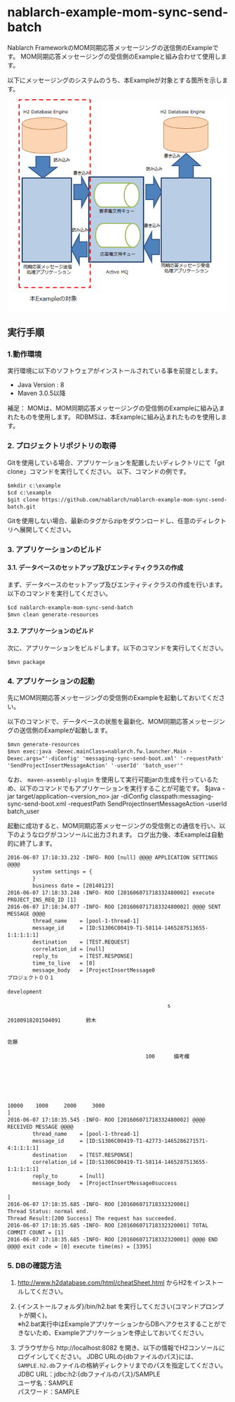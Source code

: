 nablarch-example-mom-sync-send-batch
====================================

Nablarch FrameworkのMOM同期応答メッセージングの送信側のExampleです。
MOM同期応答メッセージングの受信側のExampleと組み合わせて使用します。

以下にメッセージングのシステムのうち、本Exampleが対象とする箇所を示します。

![概要](./fig/abstract.png "概要")

## 実行手順

### 1.動作環境
実行環境に以下のソフトウェアがインストールされている事を前提とします。
* Java Version : 8
* Maven 3.0.5以降

補足：
MOMは、MOM同期応答メッセージングの受信側のExampleに組み込まれたものを使用します。
RDBMSは、本Exampleに組み込まれたものを使用します。

### 2. プロジェクトリポジトリの取得
Gitを使用している場合、アプリケーションを配置したいディレクトリにて「git clone」コマンドを実行してください。
以下、コマンドの例です。

    $mkdir c:\example
    $cd c:\example
    $git clone https://github.com/nablarch/nablarch-example-mom-sync-send-batch.git

Gitを使用しない場合、最新のタグからzipをダウンロードし、任意のディレクトリへ展開してください。

### 3. アプリケーションのビルド
#### 3.1. データベースのセットアップ及びエンティティクラスの作成
まず、データベースのセットアップ及びエンティティクラスの作成を行います。以下のコマンドを実行してください。

    $cd nablarch-example-mom-sync-send-batch
    $mvn clean generate-resources

#### 3.2. アプリケーションのビルド
次に、アプリケーションをビルドします。以下のコマンドを実行してください。

    $mvn package

### 4. アプリケーションの起動

先にMOM同期応答メッセージングの受信側のExampleを起動しておいてください。

以下のコマンドで、データベースの状態を最新化、MOM同期応答メッセージングの送信側のExampleが起動します。

    $mvn generate-resources
    $mvn exec:java -Dexec.mainClass=nablarch.fw.launcher.Main -Dexec.args="'-diConfig' 'messaging-sync-send-boot.xml' '-requestPath' 'SendProjectInsertMessageAction' '-userId' 'batch_user'"

なお、 `maven-assembly-plugin` を使用して実行可能jarの生成を行っているため、以下のコマンドでもアプリケーションを実行することが可能です。
    $java -jar target/application-<version_no>.jar -diConfig classpath:messaging-sync-send-boot.xml -requestPath SendProjectInsertMessageAction -userId batch_user

起動に成功すると、MOM同期応答メッセージングの受信側との通信を行い、以下のようなログがコンソールに出力されます。
ログ出力後、本Exampleは自動的に終了します。

    2016-06-07 17:18:33.232 -INFO- ROO [null] @@@@ APPLICATION SETTINGS @@@@
            system settings = {
            }
            business date = [20140123]
    2016-06-07 17:18:33.248 -INFO- ROO [201606071718332480002] execute PROJECT_INS_REQ_ID [1]
    2016-06-07 17:18:34.077 -INFO- ROO [201606071718332480002] @@@@ SENT MESSAGE @@@@
            thread_name    = [pool-1-thread-1]
            message_id     = [ID:S1306C00419-T1-58114-1465287513655-1:1:1:1:1]
            destination    = [TEST.REQUEST]
            correlation_id = [null]
            reply_to       = [TEST.RESPONSE]
            time_to_live   = [0]
            message_body   = [ProjectInsertMessage0
    プロジェクト００１
                                                                                                                                               development

                                                       s
                                                                                                                                                                                                           20100918201504091        鈴木

                                                                                                                                          佐藤

                                                100      備考欄





                                                                                                                                                                              10000    1000     2000     3000
    ]
    2016-06-07 17:18:35.545 -INFO- ROO [201606071718332480002] @@@@ RECEIVED MESSAGE @@@@
            thread_name    = [pool-1-thread-1]
            message_id     = [ID:S1306C00419-T1-42773-1465286271571-4:1:1:1:1]
            destination    = [TEST.RESPONSE]
            correlation_id = [ID:S1306C00419-T1-58114-1465287513655-1:1:1:1:1]
            reply_to       = [null]
            message_body   = [ProjectInsertMessage0success

    ]
    2016-06-07 17:18:35.685 -INFO- ROO [201606071718332320001]
    Thread Status: normal end.
    Thread Result:[200 Success] The request has succeeded.
    2016-06-07 17:18:35.685 -INFO- ROO [201606071718332320001] TOTAL COMMIT COUNT = [1]
    2016-06-07 17:18:35.685 -INFO- ROO [201606071718332320001] @@@@ END @@@@ exit code = [0] execute time(ms) = [3395]


### 5. DBの確認方法

1. http://www.h2database.com/html/cheatSheet.html からH2をインストールしてください。

2. {インストールフォルダ}/bin/h2.bat を実行してください(コマンドプロンプトが開く)。  
  ※h2.bat実行中はExampleアプリケーションからDBへアクセスすることができないため、Exampleアプリケーションを停止しておいてください。

3. ブラウザから http://localhost:8082 を開き、以下の情報でH2コンソールにログインしてください。
   JDBC URLの{dbファイルのパス}には、`SAMPLE.h2.db`ファイルの格納ディレクトリまでのパスを指定してください。  
  JDBC URL：jdbc:h2:{dbファイルのパス}/SAMPLE  
  ユーザ名：SAMPLE  
  パスワード：SAMPLE
